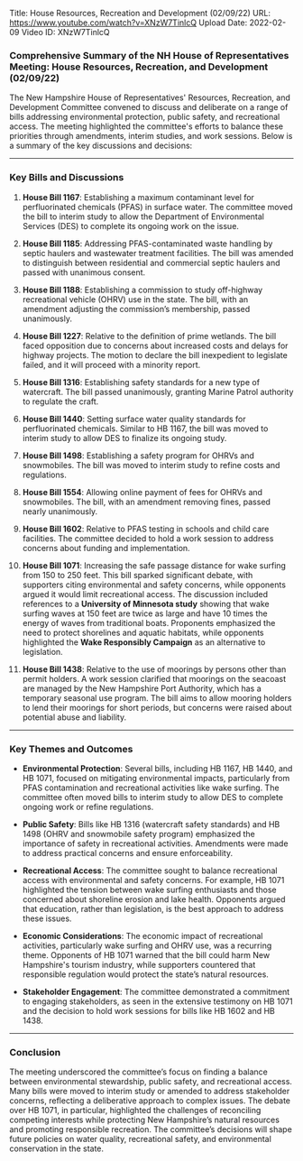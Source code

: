 Title: House Resources, Recreation and Development (02/09/22)
URL: https://www.youtube.com/watch?v=XNzW7TinlcQ
Upload Date: 2022-02-09
Video ID: XNzW7TinlcQ

### Comprehensive Summary of the NH House of Representatives Meeting: House Resources, Recreation, and Development (02/09/22)

The New Hampshire House of Representatives' Resources, Recreation, and Development Committee convened to discuss and deliberate on a range of bills addressing environmental protection, public safety, and recreational access. The meeting highlighted the committee's efforts to balance these priorities through amendments, interim studies, and work sessions. Below is a summary of the key discussions and decisions:

---

### **Key Bills and Discussions**

1. **House Bill 1167**: Establishing a maximum contaminant level for perfluorinated chemicals (PFAS) in surface water. The committee moved the bill to interim study to allow the Department of Environmental Services (DES) to complete its ongoing work on the issue.

2. **House Bill 1185**: Addressing PFAS-contaminated waste handling by septic haulers and wastewater treatment facilities. The bill was amended to distinguish between residential and commercial septic haulers and passed with unanimous consent.

3. **House Bill 1188**: Establishing a commission to study off-highway recreational vehicle (OHRV) use in the state. The bill, with an amendment adjusting the commission’s membership, passed unanimously.

4. **House Bill 1227**: Relative to the definition of prime wetlands. The bill faced opposition due to concerns about increased costs and delays for highway projects. The motion to declare the bill inexpedient to legislate failed, and it will proceed with a minority report.

5. **House Bill 1316**: Establishing safety standards for a new type of watercraft. The bill passed unanimously, granting Marine Patrol authority to regulate the craft.

6. **House Bill 1440**: Setting surface water quality standards for perfluorinated chemicals. Similar to HB 1167, the bill was moved to interim study to allow DES to finalize its ongoing study.

7. **House Bill 1498**: Establishing a safety program for OHRVs and snowmobiles. The bill was moved to interim study to refine costs and regulations.

8. **House Bill 1554**: Allowing online payment of fees for OHRVs and snowmobiles. The bill, with an amendment removing fines, passed nearly unanimously.

9. **House Bill 1602**: Relative to PFAS testing in schools and child care facilities. The committee decided to hold a work session to address concerns about funding and implementation.

10. **House Bill 1071**: Increasing the safe passage distance for wake surfing from 150 to 250 feet. This bill sparked significant debate, with supporters citing environmental and safety concerns, while opponents argued it would limit recreational access. The discussion included references to a **University of Minnesota study** showing that wake surfing waves at 150 feet are twice as large and have 10 times the energy of waves from traditional boats. Proponents emphasized the need to protect shorelines and aquatic habitats, while opponents highlighted the **Wake Responsibly Campaign** as an alternative to legislation.

11. **House Bill 1438**: Relative to the use of moorings by persons other than permit holders. A work session clarified that moorings on the seacoast are managed by the New Hampshire Port Authority, which has a temporary seasonal use program. The bill aims to allow mooring holders to lend their moorings for short periods, but concerns were raised about potential abuse and liability.

---

### **Key Themes and Outcomes**

- **Environmental Protection**: Several bills, including HB 1167, HB 1440, and HB 1071, focused on mitigating environmental impacts, particularly from PFAS contamination and recreational activities like wake surfing. The committee often moved bills to interim study to allow DES to complete ongoing work or refine regulations.

- **Public Safety**: Bills like HB 1316 (watercraft safety standards) and HB 1498 (OHRV and snowmobile safety program) emphasized the importance of safety in recreational activities. Amendments were made to address practical concerns and ensure enforceability.

- **Recreational Access**: The committee sought to balance recreational access with environmental and safety concerns. For example, HB 1071 highlighted the tension between wake surfing enthusiasts and those concerned about shoreline erosion and lake health. Opponents argued that education, rather than legislation, is the best approach to address these issues.

- **Economic Considerations**: The economic impact of recreational activities, particularly wake surfing and OHRV use, was a recurring theme. Opponents of HB 1071 warned that the bill could harm New Hampshire's tourism industry, while supporters countered that responsible regulation would protect the state’s natural resources.

- **Stakeholder Engagement**: The committee demonstrated a commitment to engaging stakeholders, as seen in the extensive testimony on HB 1071 and the decision to hold work sessions for bills like HB 1602 and HB 1438.

---

### **Conclusion**

The meeting underscored the committee’s focus on finding a balance between environmental stewardship, public safety, and recreational access. Many bills were moved to interim study or amended to address stakeholder concerns, reflecting a deliberative approach to complex issues. The debate over HB 1071, in particular, highlighted the challenges of reconciling competing interests while protecting New Hampshire’s natural resources and promoting responsible recreation. The committee’s decisions will shape future policies on water quality, recreational safety, and environmental conservation in the state.